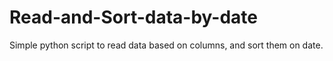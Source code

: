 # Read-and-Sort-data-by-date
Simple python script to read data based on columns, and sort them on date.
